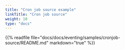 ```yaml
---
title: "Cron job source example"
linkTitle: "Cron job source"
weight: 10
type: "docs"
---
```


{{% readfile file="docs/docs/eventing/samples/cronjob-source/README.md" markdown="true" %}}
